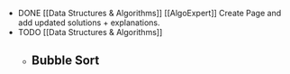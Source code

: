 - DONE [[Data Structures & Algorithms]] [[AlgoExpert]] Create Page and add updated solutions + explanations.
- TODO [[Data Structures & Algorithms]]
	- **Bubble Sort**
		-